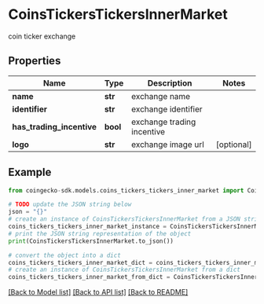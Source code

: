 # CoinsTickersTickersInnerMarket

coin ticker exchange

## Properties

Name | Type | Description | Notes
------------ | ------------- | ------------- | -------------
**name** | **str** | exchange name | 
**identifier** | **str** | exchange identifier | 
**has_trading_incentive** | **bool** | exchange trading incentive | 
**logo** | **str** | exchange image url | [optional] 

## Example

```python
from coingecko-sdk.models.coins_tickers_tickers_inner_market import CoinsTickersTickersInnerMarket

# TODO update the JSON string below
json = "{}"
# create an instance of CoinsTickersTickersInnerMarket from a JSON string
coins_tickers_tickers_inner_market_instance = CoinsTickersTickersInnerMarket.from_json(json)
# print the JSON string representation of the object
print(CoinsTickersTickersInnerMarket.to_json())

# convert the object into a dict
coins_tickers_tickers_inner_market_dict = coins_tickers_tickers_inner_market_instance.to_dict()
# create an instance of CoinsTickersTickersInnerMarket from a dict
coins_tickers_tickers_inner_market_from_dict = CoinsTickersTickersInnerMarket.from_dict(coins_tickers_tickers_inner_market_dict)
```
[[Back to Model list]](../README.md#documentation-for-models) [[Back to API list]](../README.md#documentation-for-api-endpoints) [[Back to README]](../README.md)


